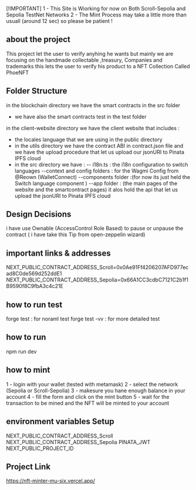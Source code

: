 [!IMPORTANT]
1 - This Site is Wiorking for now on Both Scroll-Sepolia and Sepolia TestNet Networks
2 - The Mint Process may take a little more than usuall (around 12 sec) so please be patient !

## about the project

This project let the user to verify anyhing he wants but mainly we are focusing on the handmade collectable ,treasury, Companies and trademarks
this lets the user to verify his product to a NFT Collection Called PhoeNFT

## Folder Structure

in the blockchain directory we have the smart contracts in the src folder

- we have also the smart contracts test in the test folder

in the client-website directory we have the client website that includes :

- the locales language that we are using in the public directory
- in the utils directory we have the contract ABI in contract.json file and we have the upload procedure that let us upload our
  jsonURI to Pinata IPFS cloud
- in the src directory we have :
  -- i18n.ts : the i18n configuration to switch languages
  --context and config folders : for the Wagmi Config from @Reown (WalletConnect)
  --components folder :(for now its just held the Switch language component )
  --app folder : (the main pages of the website and the smartcontract pages)
  it alos hold the api that let us upload the jsonURI to Pinata IPFS cloud

## Design Decisions

i have use Ownable (AccessControl Role Based) to pause or unpause the contract ( i have take this Tip from open-zeppelin wizard)

## important links & addresses

NEXT_PUBLIC_CONTRACT_ADDRESS_Scroll=0x0Ae91Ff4206207AFD977ecad8C0de569d252ddE1
NEXT_PUBLIC_CONTRACT_ADDRESS_Sepolia=0x66A1CC3cdbC7121C2b1f1B9590f8C9fbA3c4c21E

## how to run test

forge test : for noraml test
forge test -vv : for more detailed test

## how to run

npm run dev

## how to mint

1 - login with your wallet (tested with metamask)
2 - select the network (Sepolia or Scroll-Sepolia)
3 - makesure you hane enough balance in your account
4 - fill the form and click on the mint button
5 - wait for the transaction to be mined and the NFT will be minted to your account

## environment variables Setup

NEXT_PUBLIC_CONTRACT_ADDRESS_Scroll
NEXT_PUBLIC_CONTRACT_ADDRESS_Sepolia
PINATA_JWT
NEXT_PUBLIC_PROJECT_ID

## Project Link

https://nft-minter-mu-six.vercel.app/
